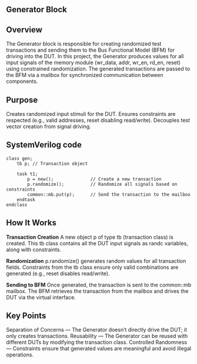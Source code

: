 Generator Block
-----------------

Overview
--------
The Generator block is responsible for creating randomized test transactions and sending them to the Bus Functional Model (BFM) for driving into the DUT.
In this project, the Generator produces values for all input signals of the memory module (wr_data, addr, wr_en, rd_en, reset) using constrained randomization.
The generated transactions are passed to the BFM via a mailbox for synchronized communication between components.

Purpose
----------
Creates randomized input stimuli for the DUT.
Ensures constraints are respected (e.g., valid addresses, reset disabling read/write).
Decouples test vector creation from signal driving.

SystemVerilog code
-----------------
```
class gen;
    tb p; // Transaction object

    task t1;
        p = new();              // Create a new transaction
        p.randomize();          // Randomize all signals based on constraints
        common::mb.put(p);      // Send the transaction to the mailbox
    endtask
endclass
```

How It Works
--------------
**Transaction Creation**
A new object p of type tb (transaction class) is created.
This tb class contains all the DUT input signals as randc variables, along with constraints.

**Randomization**
p.randomize() generates random values for all transaction fields.
Constraints from the tb class ensure only valid combinations are generated (e.g., reset disables read/write).

**Sending to BFM**
Once generated, the transaction is sent to the common::mb mailbox.
The BFM retrieves the transaction from the mailbox and drives the DUT via the virtual interface.

Key Points
----------
Separation of Concerns — The Generator doesn’t directly drive the DUT; it only creates transactions.
Reusability — The Generator can be reused with different DUTs by modifying the transaction class.
Controlled Randomness — Constraints ensure that generated values are meaningful and avoid illegal operations.
